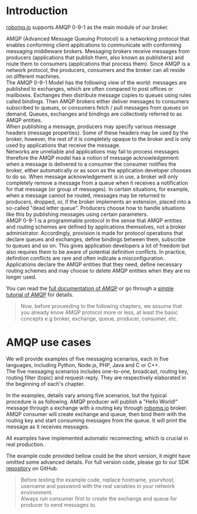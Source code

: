# Introduction

[robomq.io](http://www.robomq.io) supports AMQP 0-9-1 as the main module of our broker.  

AMQP (Advanced Message Queuing Protocol) is a networking protocol that enables conforming client applications to communicate with conforming messaging middleware brokers. Messaging brokers receive messages from producers (applications that publish them, also known as publishers) and route them to consumers (applications that process them). Since AMQP is a network protocol, the producers, consumers and the broker can all reside on different machines.  
The AMQP 0-9-1 Model has the following view of the world: messages are published to exchanges, which are often compared to post offices or mailboxes. Exchanges then distribute message copies to queues using rules called bindings. Then AMQP brokers either deliver messages to consumers subscribed to queues, or consumers fetch / pull messages from queues on demand. Queues, exchanges and bindings are collectively referred to as AMQP entities.  
When publishing a message, producers may specify various message headers (message properties). Some of these headers may be used by the broker, however, the rest of it is completely opaque to the broker and is only used by applications that receive the message.  
Networks are unreliable and applications may fail to process messages therefore the AMQP model has a notion of message acknowledgement: when a message is delivered to a consumer the consumer notifies the broker, either automatically or as soon as the application developer chooses to do so. When message acknowledgement is in use, a broker will only completely remove a message from a queue when it receives a notification for that message (or group of messages). In certain situations, for example, when a message cannot be routed, messages may be returned to producers, dropped, or, if the broker implements an extension, placed into a so-called "dead letter queue". Producers choose how to handle situations like this by publishing messages using certain parameters.  
AMQP 0-9-1 is a programmable protocol in the sense that AMQP entities and routing schemes are defined by applications themselves, not a broker administrator. Accordingly, provision is made for protocol operations that declare queues and exchanges, define bindings between them, subscribe to queues and so on. This gives application developers a lot of freedom but also requires them to be aware of potential definition conflicts. In practice, definition conflicts are rare and often indicate a misconfiguration. Applications declare the AMQP entities that they need, define necessary routing schemes and may choose to delete AMQP entities when they are no longer used.  

You can read the [full documentation of AMQP](http://www.amqp.org/) or go through a [simple tutorial of AMQP](https://www.rabbitmq.com/tutorials/amqp-concepts.html) for details.  

> Now, before proceeding to the following chapters, we assume that you already know AMQP protocol more or less, at least the basic concepts e.g broker, exchange, queue, producer, consumer, etc.  

# AMQP use cases

We will provide examples of five messaging scenarios, each in five languages, including Python, Node.js, PHP, Java and C or C++.  
The five messaging scenarios includes one-to-one, broadcast, routing key, routing filter (topic) and request-reply. They are respectively elaborated in the beginning of each's chapter.      

In the examples, details vary among five scenarios, but the typical procedure is as following. AMQP producer will publish a "Hello World!" message through a exchange with a routing key through [robomq.io](http://www.robomq.io) broker. AMQP consumer will create exchange and queue, then bind them with the routing key and start consuming messages from the queue. It will print the message as it receives messages.  

All examples have implemented automatic reconnecting, which is crucial in real production.

The example code provided bellow could be the short version, it might have omitted some advanced details. For full version code, please go to our SDK [repository](https://github.com/robomq/robomq.io) on GitHub.  

> Before testing the example code, replace hostname, yourvhost, username and password with the real variables in your network environment.  
> Always run consumer first to create the exchange and queue for producer to send messages to.   